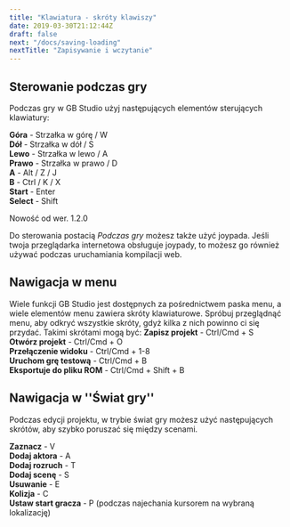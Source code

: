 ```yaml
---
title: "Klawiatura - skróty klawiszy"
date: 2019-03-30T21:12:44Z
draft: false
next: "/docs/saving-loading"
nextTitle: "Zapisywanie i wczytanie"
---
```


## Sterowanie podczas gry

Podczas gry w GB Studio użyj następujących elementów sterujących klawiatury:

**Góra** - Strzałka w górę / W  
**Dół** - Strzałka w dół / S  
**Lewo** - Strzałka w lewo / A  
**Prawo** - Strzałka w prawo / D  
**A** - Alt / Z / J  
**B** - Ctrl / K / X  
**Start** - Enter  
**Select** - Shift

<span class="new">Nowość od wer. 1.2.0</span>

Do sterowania postacią _Podczas gry_ możesz także użyć joypada. Jeśli twoja przeglądarka internetowa obsługuje joypady, to możesz go również używać podczas uruchamiania kompilacji web.

## Nawigacja w menu

Wiele funkcji GB Studio jest dostępnych za pośrednictwem paska menu, a wiele elementów menu zawiera skróty klawiaturowe. Spróbuj przeglądnąć menu, aby odkryć wszystkie skróty, gdyż kilka z nich powinno ci się przydać. Takimi skrótami mogą być:
**Zapisz projekt** - Ctrl/Cmd + S  
**Otwórz projekt** - Ctrl/Cmd + O  
**Przełączenie widoku** - Ctrl/Cmd + 1-8  
**Uruchom grę testową** - Ctrl/Cmd + B  
**Eksportuje do pliku ROM** - Ctrl/Cmd + Shift + B

## Nawigacja w ''Świat gry''

Podczas edycji projektu, w trybie świat gry możesz użyć następujących skrótów, aby szybko poruszać się między scenami.

**Zaznacz** - V  
**Dodaj aktora** - A  
**Dodaj rozruch** - T  
**Dodaj scenę** - S  
**Usuwanie** - E  
**Kolizja** - C  
**Ustaw start gracza** - P (podczas najechania kursorem na wybraną lokalizację)
